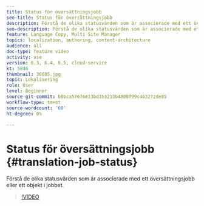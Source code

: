 ```yaml
---
title: Status för översättningsjobb
seo-title: Status för översättningsjobb
description: Förstå de olika statusvärden som är associerade med ett översättningsjobb eller ett objekt i jobbet.
seo-description: Förstå de olika statusvärden som är associerade med ett översättningsjobb eller ett objekt i jobbet.
feature: Language Copy, Multi Site Manager
topics: localization, authoring, content-architecture
audience: all
doc-type: feature video
activity: use
version: 6.3, 6.4, 6.5, cloud-service
kt: 5846
thumbnail: 36685.jpg
topic: Lokalisering
role: User
level: Beginner
source-git-commit: b0bca57676813bd353213b4808f99c463272de85
workflow-type: tm+mt
source-wordcount: '60'
ht-degree: 0%

---
```



# Status för översättningsjobb {#translation-job-status}

Förstå de olika statusvärden som är associerade med ett översättningsjobb eller ett objekt i jobbet.

>[!VIDEO](https://video.tv.adobe.com/v/36685?quality=12&learn=on)
